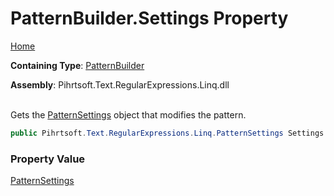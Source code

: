 # PatternBuilder\.Settings Property

[Home](../../../../../../README.md)

**Containing Type**: [PatternBuilder](../README.md)

**Assembly**: Pihrtsoft\.Text\.RegularExpressions\.Linq\.dll

\
Gets the [PatternSettings](../../PatternSettings/README.md) object that modifies the pattern\.

```csharp
public Pihrtsoft.Text.RegularExpressions.Linq.PatternSettings Settings { get; }
```

### Property Value

[PatternSettings](../../PatternSettings/README.md)

